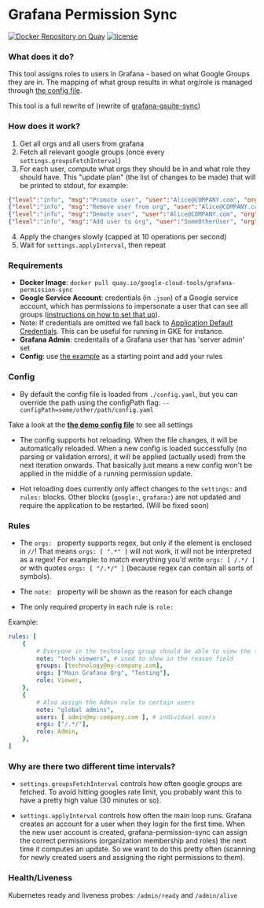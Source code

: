# Grafana Permission Sync
[![Docker Repository on Quay](https://quay.io/repository/google-cloud-tools/grafana-permission-sync/status "Docker Repository on Quay")](https://quay.io/repository/google-cloud-tools/grafana-permission-sync)
[![license](https://img.shields.io/github/license/google-cloud-tools/grafana-gsuite-sync.svg?maxAge=604800)](https://github.com/google-cloud-tools/grafana-gsuite-sync)


### What does it do?
This tool assigns roles to users in Grafana - based on what Google Groups they are in.
The mapping of what group results in what org/role is managed through [the config file](#config).

This tool is a full rewrite of (rewrite of [grafana-gsuite-sync](https://github.com/cloudworkz/grafana-gsuite-sync))


### How does it work?
1. Get all orgs and all users from grafana
2. Fetch all relevant google groups (once every `settings.groupsFetchInterval`)
3. For each user, compute what orgs they should be in and what role they should have. This "update plan" (the list of changes to be made) that will be printed to stdout, for example:
  ```json
  {"level":"info", "msg":"Promote user", "user":"Alice@COMPANY.com", "org":"Some Org Name [INT]", "oldRole":"Viewer", "role":"Admin"}`
  {"level":"info", "msg":"Remove user from org", "user":"Alice@COMPANY.com", "org":"Controlling"}
  {"level":"info", "msg":"Demote user", "user":"Alice@COMPANY.com", "org":"Some Org Name [PRD]", "oldRole":"Admin", "role":"Viewer"}
  {"level":"info", "msg":"Add user to org", "user":"SomeOtherUser", "org":"Some Org Name [PRD]", "role":"Viewer"}
```
4. Apply the changes slowly (capped at 10 operations per second)
5. Wait for `settings.applyInterval`, then repeat


### Requirements
- **Docker Image**: `docker pull quay.io/google-cloud-tools/grafana-permission-sync`
- **Google Service Account**: credentials (in `.json`) of a Google service account, which has permissions to impersonate a user that can see all groups ([instructions on how to set that up](https://developers.google.com/admin-sdk/directory/v1/guides/delegation#delegate_domain-wide_authority_to_your_service_account)). 
- Note: If credentials are omitted we fall back to [Application Default Credentials](https://cloud.google.com/docs/authentication/production). This can be useful for running in GKE for instance. 
- **Grafana Admin**: credentails of a Grafana user that has 'server admin' set
- **Config**: use [the example](https://github.com/cloudworkz/grafana-permission-sync/blob/master/demoConfig.yaml) as a starting point and add your rules


### Config
- By default the config file is loaded from `./config.yaml`,
  but you can override the path using the configPath flag: `--configPath=some/other/path/config.yaml`

Take a look at the [**the demo config file**](https://github.com/cloudworkz/grafana-permission-sync/blob/master/demoConfig.yaml) to see all settings

- The config supports hot reloading. When the file changes, it will be automatically reloaded.
  When a new config is loaded successfully (no parsing or validation errors), it will be applied (actually used) from the next iteration onwards. That basically just means a new config won't be applied in the middle of a running permission update.

- Hot reloading does currently only affect changes to the `settings:` and `rules:` blocks. Other blocks (`google:`, `grafana:`) are not updated and require the application to be restarted. (Will be fixed soon)


### Rules
- The `orgs: ` property supports regex, but only if the element is enclosed in `//`!
    That means `orgs: [ ".*" ]` will not work, it will not be interpreted as a regex!
    For example: to match everything you'd write `orgs: [ /.*/ ]` or with quotes `orgs: [ "/.*/" ]` (because regex can contain all sorts of symbols).

- The `note: ` property will be shown as the reason for each change

- The only required property in each rule is `role: ` 

Example:
```yaml
rules: [
    {
        # Everyone in the technology group should be able to view the two grafana organizations
        note: "tech viewers", # used to show in the reason field
        groups: [technology@my-company.com],
        orgs: ["Main Grafana Org", "Testing"],
        role: Viewer,
    },
    {
        # Also assign the Admin role to certain users 
        note: "global admins", 
        users: [ admin@my-company.com ], # individual users
        orgs: ["/.*/"],
        role: Admin,
    },
] 
```


### Why are there two different time intervals?
- `settings.groupsFetchInterval` controls how often google groups are fetched.
  To avoid hitting googles rate limit, you probably want this to have a pretty high value (30 minutes or so).

- `settings.applyInterval` controls how often the main loop runs.
  Grafana creates an account for a user when they login for the first time.
  When the new user account is created, grafana-permission-sync can assign the correct
  permissions (organization membership and roles) the next time it computes an update.
  So we want to do this pretty often (scanning for newly created users and assigning the right permissions to them).

### Health/Liveness

Kubernetes ready and liveness probes: `/admin/ready` and `/admin/alive`
